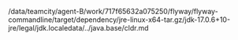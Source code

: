 /data/teamcity/agent-B/work/717f65632a075250/flyway/flyway-commandline/target/dependency/jre-linux-x64-tar.gz/jdk-17.0.6+10-jre/legal/jdk.localedata/../java.base/cldr.md